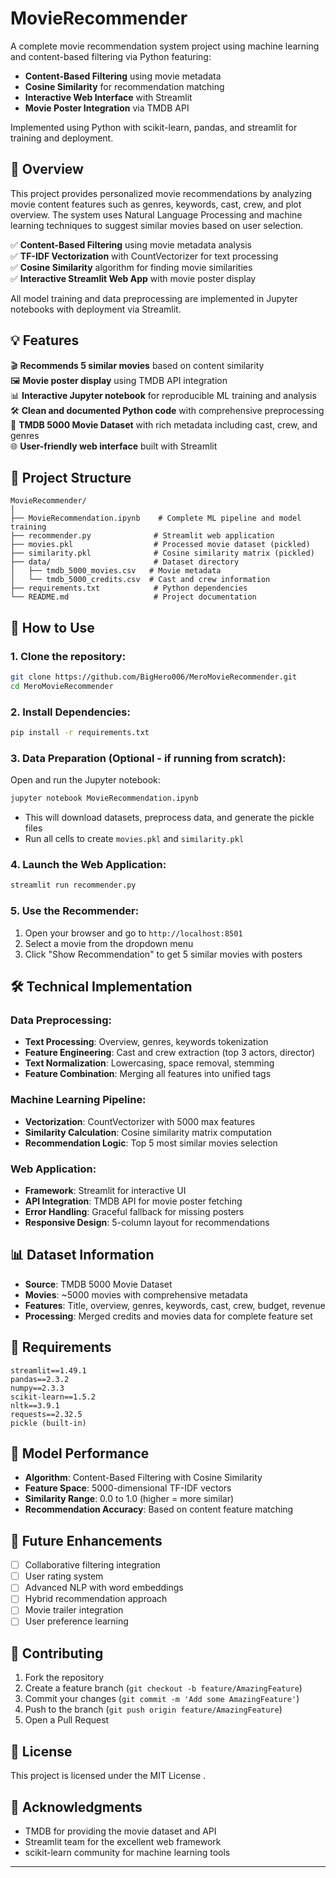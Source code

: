 # MovieRecommender
A complete movie recommendation system project using machine learning and content-based filtering via Python featuring:

- **Content-Based Filtering** using movie metadata
- **Cosine Similarity** for recommendation matching  
- **Interactive Web Interface** with Streamlit
- **Movie Poster Integration** via TMDB API

Implemented using Python with scikit-learn, pandas, and streamlit for training and deployment.

## 📌 Overview
This project provides personalized movie recommendations by analyzing movie content features such as genres, keywords, cast, crew, and plot overview. The system uses Natural Language Processing and machine learning techniques to suggest similar movies based on user selection.

✅ **Content-Based Filtering** using movie metadata analysis  
✅ **TF-IDF Vectorization** with CountVectorizer for text processing  
✅ **Cosine Similarity** algorithm for finding movie similarities  
✅ **Interactive Streamlit Web App** with movie poster display  

All model training and data preprocessing are implemented in Jupyter notebooks with deployment via Streamlit.

## 💡 Features
🎬 **Recommends 5 similar movies** based on content similarity  
🖼️ **Movie poster display** using TMDB API integration  
📊 **Interactive Jupyter notebook** for reproducible ML training and analysis  
🛠️ **Clean and documented Python code** with comprehensive preprocessing  
📁 **TMDB 5000 Movie Dataset** with rich metadata including cast, crew, and genres  
🌐 **User-friendly web interface** built with Streamlit  

## 📂 Project Structure
```
MovieRecommender/
│
├── MovieRecommendation.ipynb    # Complete ML pipeline and model training
├── recommender.py              # Streamlit web application
├── movies.pkl                  # Processed movie dataset (pickled)
├── similarity.pkl              # Cosine similarity matrix (pickled)
├── data/                       # Dataset directory
│   ├── tmdb_5000_movies.csv   # Movie metadata
│   └── tmdb_5000_credits.csv  # Cast and crew information
├── requirements.txt            # Python dependencies
└── README.md                   # Project documentation
```

## 🚀 How to Use

### 1. Clone the repository:
```bash
git clone https://github.com/BigHero006/MeroMovieRecommender.git
cd MeroMovieRecommender
```

### 2. Install Dependencies:
```bash
pip install -r requirements.txt
```

### 3. Data Preparation (Optional - if running from scratch):
Open and run the Jupyter notebook:
```bash
jupyter notebook MovieRecommendation.ipynb
```
- This will download datasets, preprocess data, and generate the pickle files
- Run all cells to create `movies.pkl` and `similarity.pkl`

### 4. Launch the Web Application:
```bash
streamlit run recommender.py
```

### 5. Use the Recommender:
1. Open your browser and go to `http://localhost:8501`
2. Select a movie from the dropdown menu
3. Click "Show Recommendation" to get 5 similar movies with posters

## 🛠️ Technical Implementation

### Data Preprocessing:
- **Text Processing**: Overview, genres, keywords tokenization
- **Feature Engineering**: Cast and crew extraction (top 3 actors, director)
- **Text Normalization**: Lowercasing, space removal, stemming
- **Feature Combination**: Merging all features into unified tags

### Machine Learning Pipeline:
- **Vectorization**: CountVectorizer with 5000 max features
- **Similarity Calculation**: Cosine similarity matrix computation
- **Recommendation Logic**: Top 5 most similar movies selection

### Web Application:
- **Framework**: Streamlit for interactive UI
- **API Integration**: TMDB API for movie poster fetching
- **Error Handling**: Graceful fallback for missing posters
- **Responsive Design**: 5-column layout for recommendations

## 📊 Dataset Information
- **Source**: TMDB 5000 Movie Dataset
- **Movies**: ~5000 movies with comprehensive metadata
- **Features**: Title, overview, genres, keywords, cast, crew, budget, revenue
- **Processing**: Merged credits and movies data for complete feature set

## 🔧 Requirements
```
streamlit==1.49.1
pandas==2.3.2
numpy==2.3.3
scikit-learn==1.5.2
nltk==3.9.1
requests==2.32.5
pickle (built-in)
```

## 🎯 Model Performance
- **Algorithm**: Content-Based Filtering with Cosine Similarity
- **Feature Space**: 5000-dimensional TF-IDF vectors
- **Similarity Range**: 0.0 to 1.0 (higher = more similar)
- **Recommendation Accuracy**: Based on content feature matching

## 🌟 Future Enhancements
- [ ] Collaborative filtering integration
- [ ] User rating system
- [ ] Advanced NLP with word embeddings
- [ ] Hybrid recommendation approach
- [ ] Movie trailer integration
- [ ] User preference learning

## 🤝 Contributing
1. Fork the repository
2. Create a feature branch (`git checkout -b feature/AmazingFeature`)
3. Commit your changes (`git commit -m 'Add some AmazingFeature'`)
4. Push to the branch (`git push origin feature/AmazingFeature`)
5. Open a Pull Request

## 📄 License
This project is licensed under the MIT License .

## 🙏 Acknowledgments
- TMDB for providing the movie dataset and API
- Streamlit team for the excellent web framework
- scikit-learn community for machine learning tools

---
